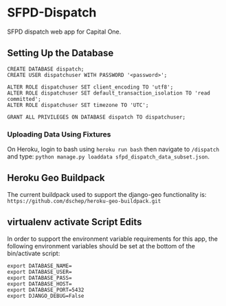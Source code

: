 # SFPD-Dispatch
SFPD dispatch web app for Capital One.

## Setting Up the Database
```
CREATE DATABASE dispatch;
CREATE USER dispatchuser WITH PASSWORD '<password>';

ALTER ROLE dispatchuser SET client_encoding TO 'utf8';
ALTER ROLE dispatchuser SET default_transaction_isolation TO 'read committed';
ALTER ROLE dispatchuser SET timezone TO 'UTC';

GRANT ALL PRIVILEGES ON DATABASE dispatch TO dispatchuser;
```

### Uploading Data Using Fixtures

On Heroku, login to bash using `heroku run bash` then navigate to `/dispatch`
and type: `python manage.py loaddata sfpd_dispatch_data_subset.json`.

## Heroku Geo Buildpack

The current buildpack used to support the django-geo functionality is:
`https://github.com/dschep/heroku-geo-buildpack.git`

## virtualenv activate Script Edits

In order to support the environment variable requirements for this app, the
following environment variables should be set at the bottom of the bin/activate
script:
```
export DATABASE_NAME=
export DATABASE_USER=
export DATABASE_PASS=
export DATABASE_HOST=
export DATABASE_PORT=5432
export DJANGO_DEBUG=False
```
